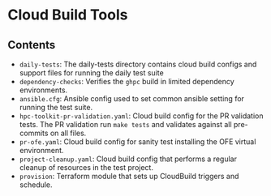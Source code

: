 # Cloud Build Tools

## Contents

* `daily-tests`: The daily-tests directory contains cloud build configs and
  support files for running the daily test suite
* `dependency-checks`: Verifies the `ghpc` build in limited dependency
  environments.
* `ansible.cfg`: Ansible config used to set common ansible setting for running
  the test suite.
* `hpc-toolkit-pr-validation.yaml`: Cloud build config for the PR validation
  tests. The PR validation run `make tests` and validates against all
  pre-commits on all files.
* `pr-ofe.yaml`: Cloud build config for sanity test installing the OFE virtual environment.
* `project-cleanup.yaml`: Cloud build config that performs a regular cleanup of
  resources in the test project.
* `provision`: Terraform module that sets up CloudBuild triggers and schedule.
